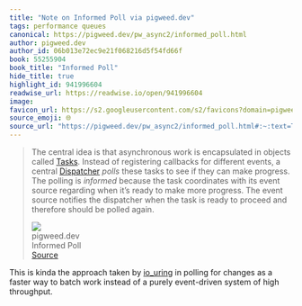 ```yaml
---
title: "Note on Informed Poll via pigweed.dev"
tags: performance queues
canonical: https://pigweed.dev/pw_async2/informed_poll.html
author: pigweed.dev
author_id: 06b013e72ec9e21f068216d5f54fd66f
book: 55255904
book_title: "Informed Poll"
hide_title: true
highlight_id: 941996604
readwise_url: https://readwise.io/open/941996604
image: 
favicon_url: https://s2.googleusercontent.com/s2/favicons?domain=pigweed.dev
source_emoji: 🌐
source_url: "https://pigweed.dev/pw_async2/informed_poll.html#:~:text=The%20central%20idea,be%20polled%20again."
---
```


> The central idea is that asynchronous work is encapsulated in objects called [Tasks](https://pigweed.dev/api/cc/classpw_1_1async2_1_1_task.html). Instead of registering callbacks for different events, a central [Dispatcher](https://pigweed.dev/api/cc/classpw_1_1async2_1_1_dispatcher.html) *polls* these tasks to see if they can make progress. The polling is *informed* because the task coordinates with its event source regarding when it’s ready to make more progress. The event source notifies the dispatcher when the task is ready to proceed and therefore should be polled again.
> <div class="quoteback-footer"><div class="quoteback-avatar"><img class="mini-favicon" src="https://s2.googleusercontent.com/s2/favicons?domain=pigweed.dev"></div><div class="quoteback-metadata"><div class="metadata-inner"><span style="display:none">FROM:</span><div aria-label="pigweed.dev" class="quoteback-author"> pigweed.dev</div><div aria-label="Informed Poll" class="quoteback-title"> Informed Poll</div></div></div><div class="quoteback-backlink"><a target="_blank" aria-label="go to the full text of this quotation" rel="noopener" href="https://pigweed.dev/pw_async2/informed_poll.html#:~:text=The%20central%20idea,be%20polled%20again." class="quoteback-arrow"> Source</a></div></div>

This is kinda the approach taken by [io_uring](https://www.joshbeckman.org/notes/482766473) in polling for changes as a faster way to batch work instead of a purely event-driven system of high throughput.
